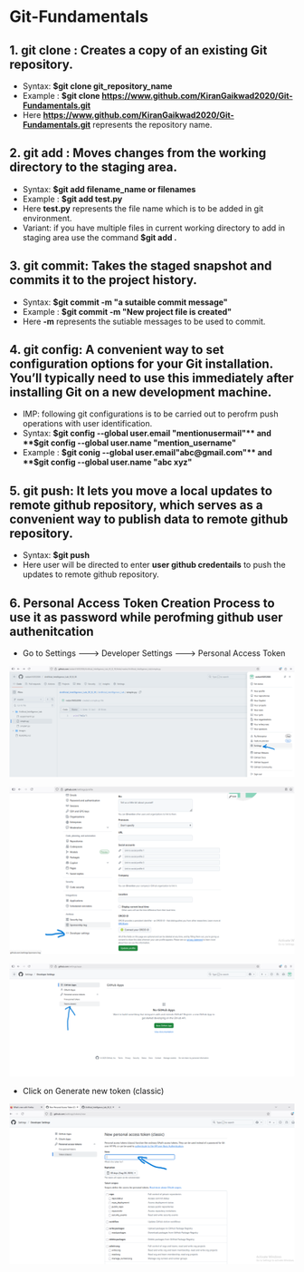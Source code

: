# Git-Fundamentals

## 1. git clone : Creates a copy of an existing Git repository. 
- Syntax: **$git clone git_repository_name**
- Example : **$git clone https://www.github.com/KiranGaikwad2020/Git-Fundamentals.git**
- Here **https://www.github.com/KiranGaikwad2020/Git-Fundamentals.git** represents the repository name.


## 2. git add : Moves changes from the working directory to the staging area. 
- Syntax: **$git add filename_name or filenames**
- Example : **$git add test.py**
- Here **test.py** represents the file name which is to be added in git environment.
- Variant: if you have multiple files in current working directory to add in staging area use the command **$git add .**

## 3. git commit: Takes the staged snapshot and commits it to the project history. 
- Syntax: **$git commit -m "a sutaible commit message"**
- Example : **$git commit -m "New project file is created"**
- Here **-m** represents the sutiable messages to be used to commit.


## 4. git config: A convenient way to set configuration options for your Git installation. You’ll typically need to use this immediately after installing Git on a new development machine. 
- IMP: following git configurations is to be carried out to perofrm push operations with user identification.
- Syntax: **$git config --global user.email "mentionusermail"** and **$git config --global user.name "mention_username"**
- Example : **$git conig --global  user.email"abc@gmail.com"** and **$git config --global user.name "abc xyz"**

  
## 5. git push: It lets you move a local updates to remote github repository, which serves as a convenient way to publish data to remote github repository. 
- Syntax: **$git push**
- Here user will be directed to enter **user github credentails** to push the updates to remote github repository.

## 6. Personal Access Token Creation Process to use it as password while perofming github user authenitcation

- Go to Settings ---> Developer Settings ---> Personal Access Token
  
![Settings](images/passwordCreationProcess-1.png)

![Developer Settings](images/passwordCreationProcess-2.png)

![Personal Access Token](images/passwordCreationProcess-3.png)
  
- Click on Generate new token (classic)

![Token Create](images/passwordCreationProcess-4.png)

